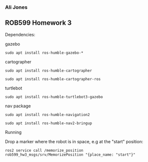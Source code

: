 ### Ali Jones
## ROB599 Homework 3

Dependencies:

gazebo

    sudo apt install ros-humble-gazebo-*

cartographer

    sudo apt install ros-humble-cartographer

    sudo apt install ros-humble-cartographer-ros

turtlebot

    sudo apt install ros-humble-turtlebot3-gazebo


nav package

    sudo apt install ros-humble-navigation2
    
    sudo apt install ros-humble-nav2-bringup


Running

Drop a marker where the robot is in space, e.g at the "start" position:

    ros2 service call /memorize_position rob599_hw3_msgs/srv/MemorizePosition "{place_name: "start"}"

